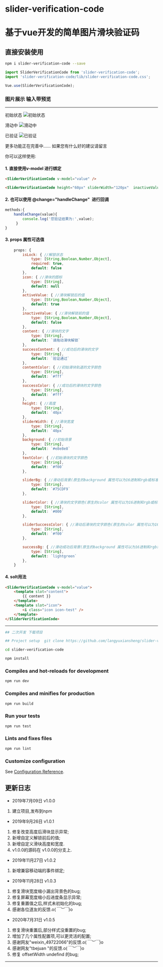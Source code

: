 # slider-verification-code 
# 基于vue开发的简单图片滑块验证码

## 直接安装使用

```bash
npm i slider-verification-code --save
```

```javascript
import SliderVerificationCode from 'slider-verification-code';
import 'slider-verification-code/lib/slider-verification-code.css';

Vue.use(SliderVerificationCode);
```
### 图片展示 输入带预览
---
初始状态
![初始状态](https://github.com/langyuxiansheng/slider-verification-code/blob/master/images/1.png)

滑动中
![滑动中](https://github.com/langyuxiansheng/slider-verification-code/blob/master/images/2.png)

已验证
![已验证](https://github.com/langyuxiansheng/slider-verification-code/blob/master/images/3.png)

更多功能正在完善中......
如果您有什么好的建议请留言

你可以这样使用: 

#### 1. 直接使用v-model 进行绑定

```html
<SliderVerificationCode v-model="value" />

<SliderVerificationCode height="60px" sliderWidth="120px"  inactiveValue="未解锁" activeValue="已解锁" v-model="value"/>
```

#### 2. 也可以使用 @change="handleChange"  进行回调
```javascript
methods:{
    handleChange(value){
        console.log('您验证结果为:',value);
     }
}
```

#### 3. props 属性可选值
```javascript
    props: {
        isLock: { //解锁状态
            type: [String,Boolean,Number,Object],
            required: true,
            default: false
        },
        icon: { //滑块的图标
            type: [String],
            default: null
        },
        activeValue: { //滑块解锁后的值
            type: [String,Boolean,Number,Object],
            default: true
        },
        inactiveValue: { //滑块解锁前的值
            type: [String,Boolean,Number,Object],
            default: false
        },
        content: { //滑块的文字
            type: [String],
            default: `请拖动滑块解锁`
        },
        successContent: { //成功后的滑块的文字
            type: [String],
            default: `验证通过`
        },
        contentColor: { //初始滑块轨道的文字颜色
            type: [String],
            default: `#fff`
        },
        successColor: { //成功后的滑块的文字颜色
            type: [String],
            default: `#fff`
        },
        height: { //高度
            type: [String],
            default: `40px`
        },
        sliderWidth: { //滑块宽度
            type: [String],
            default: `40px`
        },
        background: { //初始背景
            type: [String],
            default: `#e8e8e8`
        },
        textColor: { //初始滑块的文字颜色
            type: [String],
            default: `#f00`
        },

        sliderBg: { //滑动后背景(原生的background 属性可以为16进制和rgb或标准颜色值)
            type: [String],
            default: `#75CDF9`
        },

        sliderColor: { //滑块的文字颜色(原生的color 属性可以为16进制和rgb或标准颜色值)
            type: [String],
            default: `#000`
        },

        sliderSuccessColor: { //滑动后滑块的文字颜色(原生的color 属性可以为16进制和rgb或标准颜色值)
            type: [String],
            default: `#f00`
        },

        successBg: { //滑动成功后背景(原生的background 属性可以为16进制和rgb或标准颜色值)
            type: [String],
            default: `lightgreen`
        },
    }
```
#### 4. solt用法
```html
<SliderVerificationCode v-model="value">
    <template slot="content">
        {{ content }}
    </template>
    <template slot="icon">
        <i class="icon icon-test" />
    </template>
</SliderVerificationCode>
```

---

```bash
## 二次开发 下载项目

## Project setup  git clone https://github.com/langyuxiansheng/slider-verification-code.git
```
```bash
cd slider-verification-code

npm install
```

### Compiles and hot-reloads for development
```bash
npm run dev
```

### Compiles and minifies for production
```bash
npm run build
```

### Run your tests
```bash
npm run test
```

### Lints and fixes files
```bash
npm run lint
```

### Customize configuration
See [Configuration Reference](https://cli.vuejs.org/config/).

## 更新日志
- 2019年7月09日 v1.0.0

1. 建立项目,发布到npm

- 2019年9月26日 v1.0.1

1. 修复改变高度后滑块显示异常;
2. 新增自定义解锁前后的值;
3. 新增自定义滑块高度和宽度.
4. v1.0.0的源码在 v1.0.0的分支上. 


- 2019年11月27日 v1.0.2

1. 新增兼容移动端的事件绑定;

- 2019年11月28日 v1.0.3

1. 修复滑块宽度缩小漏出背景色的bug;
2. 修复屏幕宽度缩小后进度条显示异常;
3. 修复重置值之后,样式未初始化的bug;
4. 感谢各位道友的反馈.o(*￣︶￣*)o

- 2020年7月31日 v1.0.5

1. 修复滑块重置后,部分样式没重置的bug;
2. 增加了几个属性配置项,可以更灵活的配置;
3. 感谢网友"weixin_49722066"的反馈.o(*￣︶￣*)o
4. 感谢网友"tbejuan "的反馈.o(*￣︶￣*)o
5. 修复 offsetWidth undefind 的bug;
---
